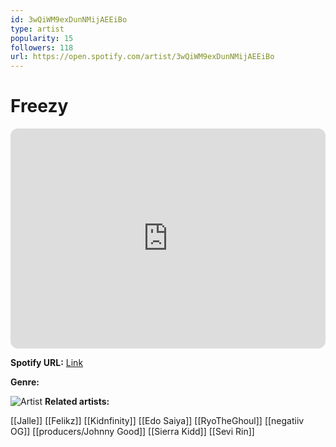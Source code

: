 ```yaml
---
id: 3wQiWM9exDunNMijAEEiBo
type: artist
popularity: 15
followers: 118
url: https://open.spotify.com/artist/3wQiWM9exDunNMijAEEiBo
---
```

# Freezy

<iframe style="border-radius:12px" src="https://open.spotify.com/embed/artist/3wQiWM9exDunNMijAEEiBo" width="100%" height="352" frameBorder="0" allowfullscreen="" allow="autoplay; clipboard-write; encrypted-media; fullscreen; picture-in-picture" loading="lazy"></iframe>

**Spotify URL:** [Link](https://open.spotify.com/artist/3wQiWM9exDunNMijAEEiBo)

**Genre:** 

![Artist](https://i.scdn.co/image/ab67616d0000b2730b3f75d855ea789d3bdb55ff)
**Related artists:**

[[Jalle]]
[[Felikz]]
[[Kidnfinity]]
[[Edo Saiya]]
[[RyoTheGhoul]]
[[negatiiv OG]]
[[producers/Johnny Good]]
[[Sierra Kidd]]
[[Sevi Rin]]
